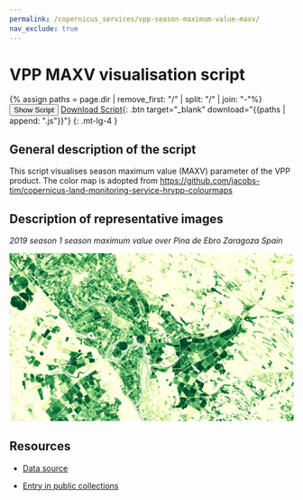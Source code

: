 ```yaml
---
permalink: /copernicus_services/vpp-season-maximum-value-maxv/
nav_exclude: true
---
```


# VPP MAXV visualisation script

{% assign paths = page.dir | remove_first: "/" | split: "/" | join: "-"%}
<button class="btn btn-primary" id="toggle-script" onclick="toggleScript()">Show Script</button>
[Download Script](script.js){: .btn target="_blank" download="{{paths | append: ".js"}}"}
{: .mt-lg-4 }

<div id="script" style="display:none;"> 
{% highlight javascript %}
{% include_relative script.js %}
{% endhighlight %}
</div>

## General description of the script  
This script visualises season maximum value (MAXV) parameter of the VPP product. The color map is adopted from https://github.com/jacobs-tim/copernicus-land-monitoring-service-hrvpp-colourmaps 

  
## Description of representative images
*2019 season 1 season maximum value over Pina de Ebro Zaragoza Spain* 

![MAXV Pina de Ebro Zaragoza Spain](fig/pina-de-ebro-spain.PNG)   

## Resources

- [Data source](https://land.copernicus.eu/pan-european/biophysical-parameters/high-resolution-vegetation-phenology-and-productivity)

- [Entry in public collections](https://github.com/sentinel-hub/public-collections/tree/main/collections/vegetation-phenology-and-productivity-parameters-season-1)

